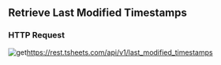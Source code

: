 ## Retrieve Last Modified Timestamps

### HTTP Request

<img src="../../images/get.png" alt="get"/><api>https://rest.tsheets.com/api/v1/last_modified_timestamps</api>

